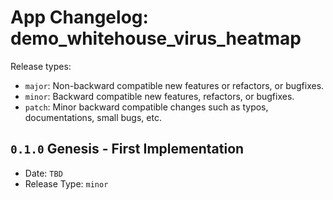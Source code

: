 # App Changelog: demo_whitehouse_virus_heatmap

Release types:
* `major`: Non-backward compatible new features or refactors, or bugfixes.
* `minor`: Backward compatible new features, refactors, or bugfixes.
* `patch`: Minor backward compatible changes such as typos, documentations, small bugs, etc.

## `0.1.0` Genesis - First Implementation

* Date: `TBD`
* Release Type: `minor`
